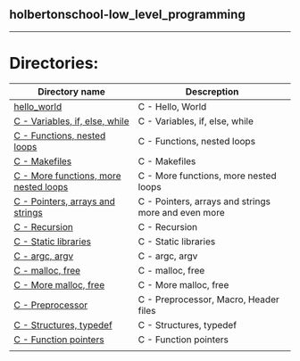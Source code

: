 ## holbertonschool-low_level_programming

---

# Directories:

| Directory name                                                          | Descreption                                         |
| ----------------------------------------------------------------------- | --------------------------------------------------- |
| [hello_world](./hello_world/)                                           | C - Hello, World                                    |
| [C - Variables, if, else, while](./variables_if_else_while/)            | C - Variables, if, else, while                      |
| [C - Functions, nested loops](./functions_nested_loops/)                | C - Functions, nested loops                         |
| [C - Makefiles](./makefiles/)                                           | C - Makefiles                                       |
| [C - More functions, more nested loops](./more_functions_nested_loops/) | C - More functions, more nested loops               |
| [C - Pointers, arrays and strings](./pointers_arrays_strings/)          | C - Pointers, arrays and strings more and even more |
| [C - Recursion](./recursion/)                                           | C - Recursion                                       |
| [C - Static libraries](./static_libraries/)                             | C - Static libraries                                |
| [C - argc, argv](./argc_argv/)                                          | C - argc, argv                                      |
| [C - malloc, free](./malloc_free/)                                      | C - malloc, free                                    |
| [C - More malloc, free](./more_malloc_free/)                            | C - More malloc, free                               |
| [C - Preprocessor](./preprocessor/)                                     | C - Preprocessor, Macro, Header files               |
| [C - Structures, typedef](./structures_typedef/)                        | C - Structures, typedef                             |
| [C - Function pointers](./function_pointers/)                           | C - Function pointers                               |
|                                                                         |
